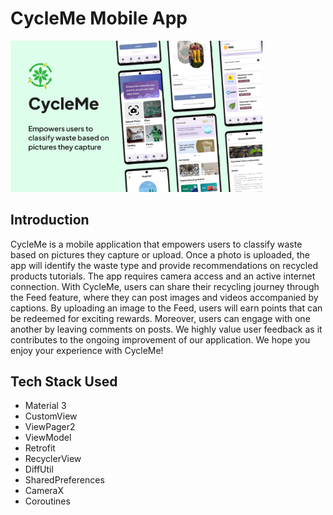 # CycleMe Mobile App

<img src="https://github.com/Cycle-Me/mobile/blob/main/cycleme-cover.png?raw=true" alt="Image description" width="80%">

## Introduction
CycleMe is a mobile application that empowers users to classify waste based on pictures they capture or upload. Once a photo is uploaded, the app will identify the waste type and provide recommendations on recycled products tutorials. The app requires camera access and an active internet connection. With CycleMe, users can share their recycling journey through the Feed feature, where they can post images and videos accompanied by captions. By uploading an image to the Feed, users will earn points that can be redeemed for exciting rewards. Moreover, users can engage with one another by leaving comments on posts. We highly value user feedback as it contributes to the ongoing improvement of our application. We hope you enjoy your experience with CycleMe!

## Tech Stack Used
- Material 3
- CustomView
- ViewPager2
- ViewModel
- Retrofit
- RecyclerView
- DiffUtil
- SharedPreferences
- CameraX
- Coroutines
